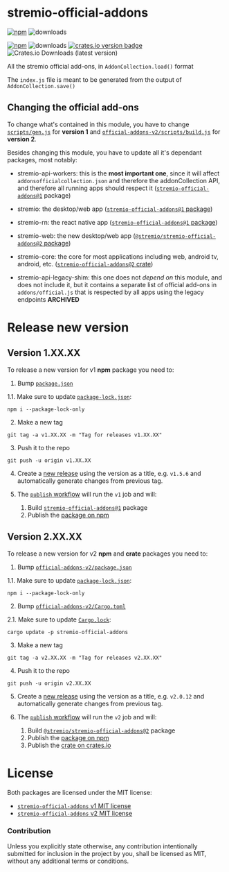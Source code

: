 # stremio-official-addons
[![npm][stremio-official-addons version badge]][v1-npm-link] ![downloads][stremio-official-addons downloads badge]

[![npm][@stremio/stremio-official-addons version badge]][v2-npm-link] ![downloads][@stremio/stremio-official-addons downloads badge] [![crates.io version badge][crates version]][v2-crates-io-link] ![Crates.io Downloads (latest version)][crates.io downloads badge]

All the stremio official add-ons, in `AddonCollection.load()` format

The `index.js` file is meant to be generated from the output of `AddonCollection.save()`


## Changing the official add-ons

To change what's contained in this module, you have to change [`scripts/gen.js`](./scripts/gen.js) for **version 1** and [`official-addons-v2/scripts/build.js`](./official-addons-v2/scripts/build.js) for **version 2**.

Besides changing this module, you have to update all it's dependant packages, most notably:

* stremio-api-workers: this is the **most important one**, since it will affect `addonsofficialcollection.json` and therefore the addonCollection API, and therefore all running apps should respect it ([`stremio-official-addons@1`][v1-npm-link] package)

* stremio: the desktop/web app ([`stremio-official-addons@1` package][v1-npm-link])

* stremio-rn: the react native app ([`stremio-official-addons@1` package][v1-npm-link])

* stremio-web: the new desktop/web app ([`@stremio/stremio-official-addons@2` package][v2-npm-link])

* stremio-core: the core for most applications including web, android tv, android, etc. ([`stremio-official-addons@2` crate][v2-crates-io-link])

* stremio-api-legacy-shim: this one does not *depend on* this module, and does not include it, but it contains a separate list of official add-ons in `addons/official.js` that is respected by all apps using the legacy endpoints **ARCHIVED**

# Release new version

## Version 1.XX.XX
To release a new version for v1 **npm** package you need to:

1. Bump [`package.json`](./package.json)

1.1. Make sure to update [`package-lock.json`](./package-lock.json):

`npm i --package-lock-only`

2. Make a new tag

`git tag -a v1.XX.XX -m "Tag for releases v1.XX.XX"`

3. Push it to the repo

`git push -u origin v1.XX.XX`

4. Create a [new release](https://github.com/Stremio/stremio-official-addons/releases) using the version as a title, e.g. `v1.5.6` and automatically generate changes from previous tag.

5. The [`publish` workflow](./.github/workflows/publish.yml) will run the `v1` job and will:
   1. Build [`stremio-official-addons@1`][v1-npm-link] package
   2. Publish the [package on npm][v1-npm-link]

## Version 2.XX.XX

To release a new version for v2 **npm** and **crate** packages you need to:
1. Bump [`official-addons-v2/package.json`](./official-addons-v2/package.json)

1.1. Make sure to update [`package-lock.json`](./package-lock.json):

`npm i --package-lock-only`

2. Bump [`official-addons-v2/Cargo.toml`](./official-addons-v2/Cargo.toml)

2.1. Make sure to update [`Cargo.lock`](./Cargo.lock):

`cargo update -p stremio-official-addons`

3. Make a new tag

`git tag -a v2.XX.XX -m "Tag for releases v2.XX.XX"`

4. Push it to the repo

`git push -u origin v2.XX.XX`

5. Create a [new release](https://github.com/Stremio/stremio-official-addons/releases) using the version as a title, e.g. `v2.0.12` and automatically generate changes from previous tag.

6. The [`publish` workflow](./.github/workflows/publish.yml) will run the `v2` job and will:
   1. Build [`@stremio/stremio-official-addons@2`][v2-npm-link] package
   2. Publish the [package on npm][v2-npm-link]
   3. Publish the [crate on crates.io][v2-crates-io-link]

# License

Both packages are licensed under the MIT license:
- [`stremio-official-addons` v1 MIT license](./LICENSE.md)
- [`stremio-official-addons` v2 MIT license](./official-addons-v2/LICENSE.md)

### Contribution

Unless you explicitly state otherwise, any contribution intentionally submitted
for inclusion in the project by you, shall be licensed as MIT,
without any additional terms or conditions.

[v1-npm-link]: https://www.npmjs.com/package/stremio-official-addons
[stremio-official-addons downloads badge]: https://img.shields.io/npm/dm/stremio-official-addons?label=stremio-official-addons%20downloads&link=https%3A%2F%2Fwww.npmjs.com%2Fpackage%2Fstremio-official-addons

[stremio-official-addons version badge]: https://img.shields.io/npm/v/stremio-official-addons?label=stremio-official-addons&link=https%3A%2F%2Fwww.npmjs.com%2Fpackage%2Fstremio-official-addons

[v2-npm-link]: https://www.npmjs.com/package/@stremio/stremio-official-addons
[@stremio/stremio-official-addons downloads badge]: https://img.shields.io/npm/dm/%40stremio/stremio-official-addons?label=%40stremio%2Fstremio-official-addons%20downloads&link=https%3A%2F%2Fwww.npmjs.com%2Fpackage%2F%40stremio%2Fstremio-official-addons

[@stremio/stremio-official-addons version badge]: https://img.shields.io/npm/v/%40stremio/stremio-official-addons?label=%40stremio%2Fstremio-official-addons&link=https%3A%2F%2Fwww.npmjs.com%2Fpackage%2F%40stremio%2Fstremio-official-addons


[v2-crates-io-link]: https://crates.io/crates/stremio-official-addons
[crates version]: https://img.shields.io/crates/v/stremio-official-addons
[crates.io downloads badge]: https://img.shields.io/crates/dv/stremio-official-addons?label=Crates.io%20downloads%20(latest%20version)